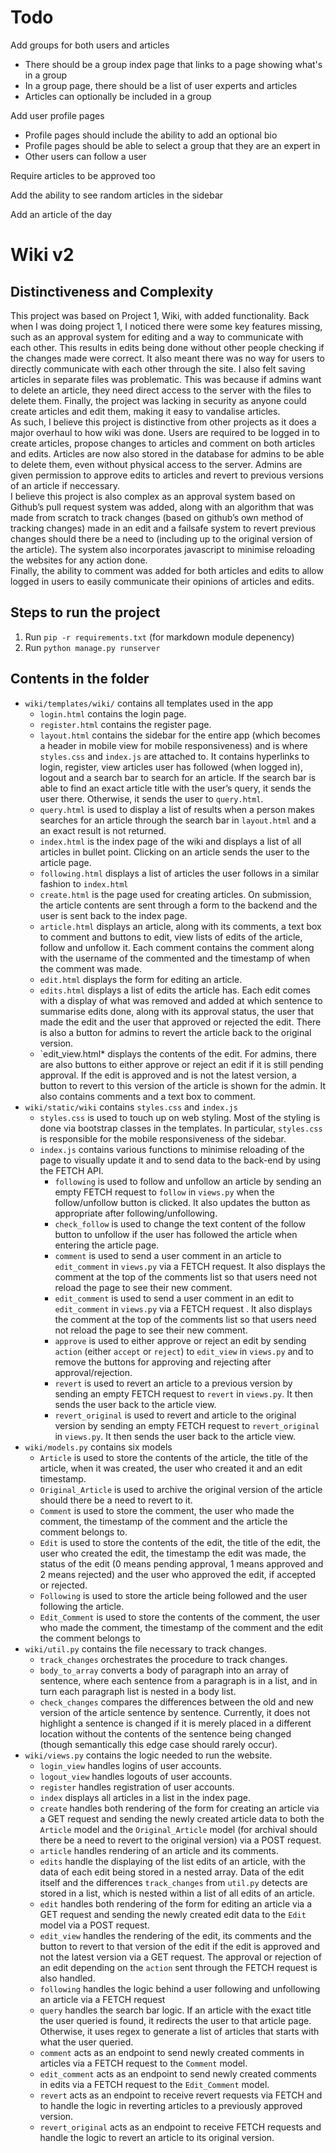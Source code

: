# Todo #
Add groups for both users and articles
* There should be a group index page that links to a page showing what's in a group
* In a group page, there should be a list of user experts and articles
* Articles can optionally be included in a group

Add user profile pages
* Profile pages should include the ability to add an optional bio
* Profile pages should be able to select a group that they are an expert in
* Other users can follow a user

Require articles to be approved too

Add the ability to see random articles in the sidebar

Add an article of the day

# Wiki v2 #
## Distinctiveness and Complexity ##
This project was based on Project 1, Wiki, with added functionality. Back when I was doing project 1, I noticed there were some key features missing, such as an approval system for editing and a way to communicate with each other. This results in edits being done without other people checking if the changes made were correct. It also meant there was no way for users to directly communicate with each other through the site. I also felt saving articles in separate files was problematic. This was because if admins want to delete an article, they need direct access to the server with the files to delete them. Finally, the project was lacking in security as anyone could create articles and edit them, making it easy to vandalise articles.  
As such, I believe this project is distinctive from other projects as it does a major overhaul to how wiki was done. Users are required to be logged in to create articles, propose changes to articles and comment on both articles and edits. Articles are now also stored in the database for admins to be able to delete them, even without physical access to the server. Admins are given permission to approve edits to articles and revert to previous versions of an article if neccessary.  
I believe this project is also complex as an approval system based on Github’s pull request system was added, along with an algorithm that was made from scratch to track changes (based on github’s own method of tracking changes) made in an edit and a failsafe system to revert previous changes should there be a need to (including up to the original version of the article). The system also incorporates javascript to minimise reloading the websites for any action done.  
Finally, the ability to comment was added for both articles and edits to allow logged in users to easily communicate their opinions of articles and edits.
## Steps to run the project ##
1. Run `pip -r requirements.txt` (for markdown module depenency)
2. Run `python manage.py runserver`
## Contents in the folder ##
* `wiki/templates/wiki/` contains all templates used in the app
    * `login.html` contains the login page.  
    * `register.html` contains the register page.  
    * `layout.html` contains the sidebar for the entire app (which becomes a header in mobile view for mobile responsiveness) and is where `styles.css` and `index.js` are attached to. It contains hyperlinks to login, register, view articles user has followed (when logged in), logout and a search bar to search for an article. If the search bar is able to find an exact article title with the user’s query, it sends the user there. Otherwise, it sends the user to `query.html`.  
    * `query.html` is used to display a list of results when a person makes searches for an article through the search bar in `layout.html` and a an exact result is not returned.  
    * `index.html` is the index page of the wiki and displays a list of all articles in bullet point. Clicking on an article sends the user to the article page.  
    * `following.html` displays a list of articles the user follows in a similar fashion to `index.html`
    * `create.html` is the page used for creating articles. On submission, the article contents are sent through a form to the backend and the user is sent back to the index page.  
    * `article.html` displays an article, along with its comments, a text box to comment and buttons to edit, view lists of edits of the article, follow and unfollow it. Each comment contains the comment along with the username of the commented and the timestamp of when the comment was made.
    * `edit.html` displays the form for editing an article.  
    * `edits.html` displays a list of edits the article has. Each edit comes with a display of what was removed and added at which sentence to summarise edits done, along with its approval status, the user that made the edit and the user that approved or rejected the edit. There is also a button for admins to revert the article back to the original version.  
    * `edit_view.html* displays the contents of the edit. For admins, there are also buttons to either approve or reject an edit if it is still pending approval. If the edit is approved and is not the latest version, a button to revert to this version of the article is shown for the admin. It also contains comments and a text box to comment.
* `wiki/static/wiki` contains `styles.css` and `index.js`
    * `styles.css` is used to touch up on web styling. Most of the styling is done via bootstrap classes in the templates. In particular, `styles.css` is responsible for the mobile responsiveness of the sidebar.
    * `index.js` contains various functions to minimise reloading of the page to visually update it and to send data to the back-end by using the FETCH API.
        * `following` is used to follow and unfollow an article by sending an empty FETCH request to `follow` in `views.py` when the follow/unfollow button is clicked. It also updates the button as appropriate after following/unfollowing.
        * `check_follow` is used to change the text content of the follow button to unfollow if the user has followed the article when entering the article page.
        * `comment` is used to send a user comment in an article to `edit_comment` in `views.py` via a FETCH request. It also displays the comment at the top of the comments list so that users need not reload the page to see their new comment.
        * `edit_comment` is used to send a user comment in an edit to `edit_comment` in `views.py` via a FETCH request . It also displays the comment at the top of the comments list so that users need not reload the page to see their new comment.
        * `approve` is used to either approve or reject an edit by sending `action` (either `accept` or `reject`) to `edit_view` in `views.py` and to remove the buttons for approving and rejecting after approval/rejection.
        * `revert` is used to revert an article to a previous version by sending an empty FETCH request to `revert` in `views.py`. It then sends the user back to the article view.
        * `revert_original` is used to revert and article to the original version by sending an empty FETCH request to `revert_original` in `views.py`. It then sends the user back to the article view.
* `wiki/models.py` contains six models
    * `Article` is used to store the contents of the article, the title of the article, when it was created, the user who created it and an edit timestamp.
    * `Original_Article` is used to archive the original version of the article should there be a need to revert to it.
    * `Comment` is used to store the comment, the user who made the comment, the timestamp of the comment and the article the comment belongs to.
    * `Edit` is used to store the contents of the edit, the title of the edit, the user who created the edit, the timestamp the edit was made, the status of the edit (0 means pending approval, 1 means approved and 2 means rejected) and the user who approved the edit, if accepted or rejected.
    * `Following` is used to store the article being followed and the user following the article.
    * `Edit_Comment` is used to store the contents of the comment, the user who made the comment, the timestamp of the comment and the edit the comment belongs to
* `wiki/util.py` contains the file necessary to track changes.
    * `track_changes` orchestrates the procedure to track changes.
    * `body_to_array` converts a body of paragraph into an array of sentence, where each sentence from a paragraph is in a list, and in turn each paragraph list is nested in a body list.
    * `check_changes` compares the differences between the old and new version of the article sentence by sentence. Currently, it does not highlight a sentence is changed if it is merely placed in a different location without the contents of the sentence being changed (though semantically this edge case should rarely occur).
* `wiki/views.py` contains the logic needed to run the website.
    * `login_view` handles logins of user accounts.
    * `logout_view` handles logouts of user accounts.
    * `register` handles registration of user accounts.
    * `index` displays all articles in a list in the index page.
    * `create` handles both rendering of the form for creating an article via a GET request and sending the newly created article data to both the `Article` model and the `Original_Article` model (for archival should there be a need to revert to the original version) via a POST request.
    * `article` handles rendering of an article and its comments.
    * `edits` handle the displaying of the list edits of an article, with the data of each edit being stored in a nested array. Data of the edit itself and the differences `track_changes` from `util.py` detects are stored in a list, which is nested within a list of all edits of an article.
    * `edit` handles both rendering of the form for editing an article via a GET request and sending the newly created edit data to the `Edit` model via a POST request.
    * `edit_view` handles the rendering of the edit, its comments and the button to revert to that version of the edit if the edit is approved and not the latest version via a GET request. The approval or rejection of an edit depending on the `action` sent through the FETCH request is also handled.
    * `following` handles the logic behind a user following and unfollowing an article via a FETCH request
    * `query` handles the search bar logic. If an article with the exact title the user queried is found, it redirects the user to that article page. Otherwise, it uses regex to generate a list of articles that starts with what the user queried.
    * `comment` acts as an endpoint to send newly created comments in articles via a FETCH request to the `Comment` model.
    * `edit_comment` acts as an endpoint to send newly created comments in edits via a FETCH request to the `Edit_Comment` model.
    * `revert` acts as an endpoint to receive revert requests via FETCH and to handle the logic in reverting articles to a previously approved version.
    * `revert_original` acts as an endpoint to receive FETCH requests and handle the logic to revert an article to its original version.
